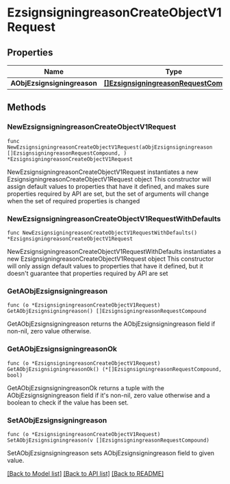 # EzsignsigningreasonCreateObjectV1Request

## Properties

Name | Type | Description | Notes
------------ | ------------- | ------------- | -------------
**AObjEzsignsigningreason** | [**[]EzsignsigningreasonRequestCompound**](EzsignsigningreasonRequestCompound.md) |  | 

## Methods

### NewEzsignsigningreasonCreateObjectV1Request

`func NewEzsignsigningreasonCreateObjectV1Request(aObjEzsignsigningreason []EzsignsigningreasonRequestCompound, ) *EzsignsigningreasonCreateObjectV1Request`

NewEzsignsigningreasonCreateObjectV1Request instantiates a new EzsignsigningreasonCreateObjectV1Request object
This constructor will assign default values to properties that have it defined,
and makes sure properties required by API are set, but the set of arguments
will change when the set of required properties is changed

### NewEzsignsigningreasonCreateObjectV1RequestWithDefaults

`func NewEzsignsigningreasonCreateObjectV1RequestWithDefaults() *EzsignsigningreasonCreateObjectV1Request`

NewEzsignsigningreasonCreateObjectV1RequestWithDefaults instantiates a new EzsignsigningreasonCreateObjectV1Request object
This constructor will only assign default values to properties that have it defined,
but it doesn't guarantee that properties required by API are set

### GetAObjEzsignsigningreason

`func (o *EzsignsigningreasonCreateObjectV1Request) GetAObjEzsignsigningreason() []EzsignsigningreasonRequestCompound`

GetAObjEzsignsigningreason returns the AObjEzsignsigningreason field if non-nil, zero value otherwise.

### GetAObjEzsignsigningreasonOk

`func (o *EzsignsigningreasonCreateObjectV1Request) GetAObjEzsignsigningreasonOk() (*[]EzsignsigningreasonRequestCompound, bool)`

GetAObjEzsignsigningreasonOk returns a tuple with the AObjEzsignsigningreason field if it's non-nil, zero value otherwise
and a boolean to check if the value has been set.

### SetAObjEzsignsigningreason

`func (o *EzsignsigningreasonCreateObjectV1Request) SetAObjEzsignsigningreason(v []EzsignsigningreasonRequestCompound)`

SetAObjEzsignsigningreason sets AObjEzsignsigningreason field to given value.



[[Back to Model list]](../README.md#documentation-for-models) [[Back to API list]](../README.md#documentation-for-api-endpoints) [[Back to README]](../README.md)


